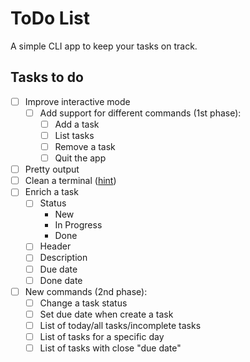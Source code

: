 ToDo List
====

A simple CLI app to keep your tasks on track.

Tasks to do
---

- [ ] Improve interactive mode
  - [ ] Add support for different commands (1st phase):
    - [ ] Add a task
    - [ ] List tasks
    - [ ] Remove a task
    - [ ] Quit the app
- [ ] Pretty output
- [ ] Clean a terminal ([hint](https://stackoverflow.com/questions/517970/how-to-clear-the-interpreter-console))
- [ ] Enrich a task
  - [ ] Status
    - New
    - In Progress
    - Done
  - [ ] Header
  - [ ] Description
  - [ ] Due date
  - [ ] Done date
- [ ] New commands (2nd phase):
  - [ ] Change a task status
  - [ ] Set due date when create a task
  - [ ] List of today/all tasks/incomplete tasks
  - [ ] List of tasks for a specific day
  - [ ] List of tasks with close "due date"
